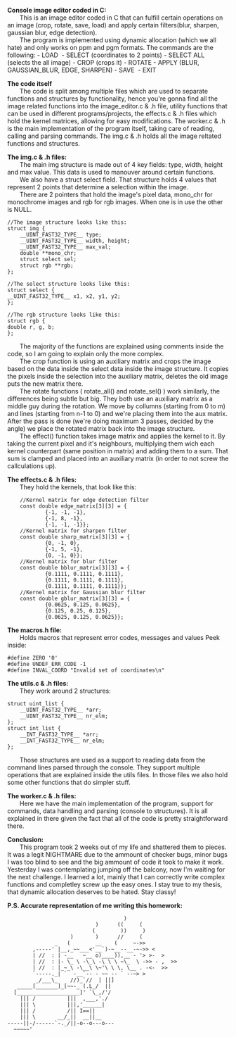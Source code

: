 **Console image editor coded in C:**  
  This is an image editor coded in C that can fulfill certain operations
on an image (crop, rotate, save, load) and apply certain filters(blur, sharpen,
gaussian blur, edge detection).  
  The program is implemented using dynamic allocation (which we all hate) and
only works on ppm and pgm formats.
   The commands are the following:
   	- LOAD <image>
	- SELECT <x1> <y1> <x2> <y2> (coordinates to 2 points)
	- SELECT ALL (selects the all image)
	- CROP (crops it)
	- ROTATE <angle>
	- APPLY <filter> (BLUR, GAUSSIAN_BLUR, EDGE, SHARPEN)
	- SAVE <image>
	- EXIT

**The code itself**  
  The code is split among multiple files which are used to separate functions
and structures by functionality, hence you're gonna find all the image related
functions into the image_editor.c & .h file, utility functions that can be used
in different programs/projects, the effects.c & .h files which hold the kernel
matrices, allowing for easy modifications. The worker.c & .h is the main
implementation of the program itself, taking care of reading, calling and
parsing commands. The img.c & .h holds all the image reltated functions and
structures.

**The img.c & .h files:**  
  The main img structure is made out of 4 key fields: type, width, height
and max value. This data is used to manouver around certain functions.  
  We also have a struct select field. That structure holds 4 values that 
represent 2 points that determine a selection within the image.  
  There are 2 pointers that hold the image's pixel data, mono_chr for
monochrome images and rgb for rgb images. When one is in use the other is
NULL.  

    //The image structure looks like this:
    struct img {
        __UINT_FAST32_TYPE__ type;
        __UINT_FAST32_TYPE__ width, height;
        __UINT_FAST32_TYPE__ max_val;
        double **mono_chr;
        struct select sel;
        struct rgb **rgb;
    };
    
    //The select structure looks like this:
    struct select {
	__UINT_FAST32_TYPE__ x1, x2, y1, y2;
    };
    
    //The rgb structure looks like this:
    struct rgb {
	double r, g, b;
    };

    
  The majority of the functions are explained using comments inside the code,
so I am going to explain only the more complex.  
  The crop function is using an auxiliary matrix and crops the image based on
the data inside the select data inside the image structure. It copies the
pixels inside the selection into the auxiliary matrix, deletes the old image
puts the new matrix there.  
  The rotate functions ( rotate_all() and rotate_sel() ) work similarly, the
differences being subtle but big. They both use an auxiliary matrix as a
middle guy during the rotation. We move by collumns (starting from 0 to m) and
lines (starting from n-1 to 0) and we're placing them into the aux matrix.
After the pass is done (we're doing maximum 3 passes, decided by the angle) we
place the rotated matrix back into the image structure.  
  The effect() function takes image matrix and applies the kernel to it. By
taking the current pixel and it's neighbours, multiplying them wich each
kernel counterpart (same position in matrix) and adding them to a sum. That
sum is clamped and placed into an auxiliary matrix (in order to not screw
the callculations up).  


**The effects.c & .h files:**  
  They hold the kernels, that look like this:
  
        //Kernel matrix for edge detection filter
        const double edge_matrix[3][3] = {
                {-1, -1, -1},
                {-1, 8, -1},
                {-1, -1, -1}};
        //Kernel matrix for sharpen filter
        const double sharp_matrix[3][3] = {
                {0, -1, 0},
                {-1, 5, -1},
                {0, -1, 0}};
        //Kernel matrix for blur filter
        const double bblur_matrix[3][3] = {
                {0.1111, 0.1111, 0.1111},
                {0.1111, 0.1111, 0.1111},
                {0.1111, 0.1111, 0.1111}};
        //Kernel matrix for Gaussian blur filter
        const double gblur_matrix[3][3] = {
                {0.0625, 0.125, 0.0625},
                {0.125, 0.25, 0.125},
                {0.0625, 0.125, 0.0625}};


**The macros.h file:**  
  Holds macros that represent error codes, messages and values
Peek inside:

    #define ZERO '0'
    #define UNDEF_ERR_CODE -1
    #define INVAL_COORD "Invalid set of coordinates\n"

    
**The utils.c & .h files:**  
  They work around 2 structures:

    struct uint_list {
        __UINT_FAST32_TYPE__ *arr;
        __UINT_FAST32_TYPE__ nr_elm;
    };
    struct int_list {
        __INT_FAST32_TYPE__ *arr;
        __INT_FAST32_TYPE__ nr_elm;
    };

  Those structures are used as a support to reading data from
the command lines parsed through the console. They support multiple
operations that are explained inside the utils files. In those files
we also hold some other functions that do simpler stuff.

**The worker.c & .h files:**  
  Here we have the main implementation of the program, support for commands,
data handling and parsing (console to structures). It is all explained in there
given the fact that all of the code is pretty straightforward there.

**Conclusion:**  
  This program took 2 weeks out of my life and shattered them to pieces. It
was a legit NIGHTMARE due to the ammount  of checker bugs, minor bugs I was too
blind to see and the big ammount of code it took to make it work. Yesterday I
was contemplating jumping off the balcony, now I'm waiting for the next
challenge. I learned a lot, mainly that I can correctly write complex functions
and completley screw up the easy ones. I stay true to my thesis, that dynamic
allocation deserves to be hated. Stay classy!

**P.S. Accurate representation of me writing this homework:**
```
                                     )
                            )      ((     (
                           (        ))     )
                    )       )      //     (
               _   (        __    (     ~->>
        ,-----' |__,_~~___<'__`)-~__--__-~->> <
        | //  : | -__   ~__ o)____)),__ - '> >-  >
        | //  : |- \_ \ -\_\ -\ \ \ ~\_  \ ->> - ,  >>
        | //  : |_~_\ -\__\ \~'\ \ \, \__ . -<-  >>
        `-----._| `  -__`-- - ~~ -- ` --~> >
         _/___\_    //)_`//  | ||]
   _____[_______]_[~~-_ (.L_/  ||
  [____________________]' `\_,/'/
    ||| /          |||  ,___,'./
    ||| \          |||,'______|
    ||| /          /|| I==||
    ||| \       __/_||  __||__
-----||-/------`-._/||-o--o---o---
  ~~~~~'
```
